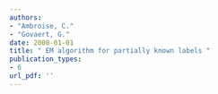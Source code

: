 ```yaml
---
authors: 
- "Ambroise, C."
- "Govaert, G."
date: 2000-01-01
title: " EM algorithm for partially known labels "
publication_types:
- 6
url_pdf: ''
---
```

